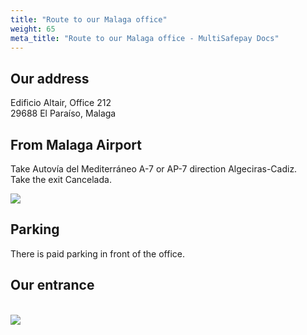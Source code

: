 ```yaml
---
title: "Route to our Malaga office"
weight: 65
meta_title: "Route to our Malaga office - MultiSafepay Docs"
---
```


## Our address
Edificio Altair, Office 212\
29688 El Paraíso, Malaga

## From Malaga Airport

Take Autovía del Mediterráneo A-7 or AP-7 direction Algeciras-Cadiz.\
Take the exit Cancelada.

<img src="../malaga.jpg">

## Parking
There is paid parking in front of the office.

## Our entrance
<br><img src="../malaga-door.jpg">
